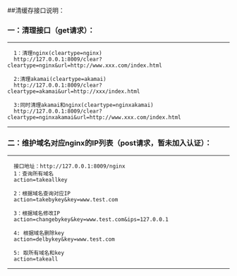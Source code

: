 ##清缓存接口说明：

### 一：清理接口（get请求）：
------
      1：清理nginx(cleartype=nginx)
      http://127.0.0.1:8009/clear?cleartype=nginx&url=http://www.xxx.com/index.html

      2:清理akamai(cleartype=akamai)
      http://127.0.0.1:8009/clear?cleartype=akamai&url=http://xxx/index.html

      3:同时清理akamai和nginx(cleartype=nginxakamai)
      http://127.0.0.1:8009/clear?cleartype=nginxakamai&url=http://www.xxx.com/index.html
------

### 二：维护域名对应nginx的IP列表（post请求，暂未加入认证）：
------
      接口地址：http://127.0.0.1:8009/nginx
      1：查询所有域名
      action=takeallkey
    
      2：根据域名查询对应IP
      action=takebykey&key=www.test.com

      3：根据域名修改IP
      action=changebykey&key=www.test.com&ips=127.0.0.1

      4: 根据域名删除key
      action=delbykey&key=www.test.com

      5: 取所有域名和key
      action=takeall
------

